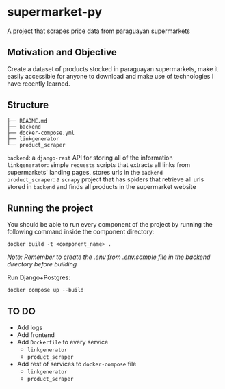 # supermarket-py
A project that scrapes price data from paraguayan supermarkets

## Motivation and Objective
Create a dataset of products stocked in paraguayan supermarkets, make it easily accessible for anyone to download and make use of technologies I have recently learned. 

## Structure

```
├── README.md
├── backend
├── docker-compose.yml
├── linkgenerator
└── product_scraper
```

`backend`: a `django-rest` API for storing all of the information  
`linkgenerator`: simple `requests` scripts that extracts all links from supermarkets' landing pages, stores urls in the `backend`  
`product_scraper`: a `scrapy` project that has spiders that retrieve all urls stored in `backend` and finds all products in the supermarket website  

## Running the project
You should be able to run every component of the project by running the following command inside the component directory:
```
docker build -t <component_name> .
```
_Note: Remember to create the .env from .env.sample file in the backend directory before building_

Run Django+Postgres:
```
docker compose up --build
```

## TO DO
* Add logs
* Add frontend
* Add `Dockerfile` to every service
  * `linkgenerator`
  * `product_scraper`
* Add rest of services to `docker-compose` file
  * `linkgenerator`
  * `product_scraper`